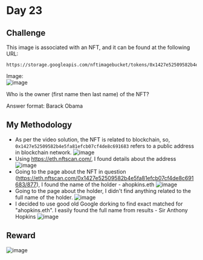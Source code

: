# Day 23

## Challenge

This image is associated with an NFT, and it can be found at the following URL:
```
https://storage.googleapis.com/nftimagebucket/tokens/0x1427e52509582b4e5fa81efcb07cf4de8c691683/preview/877.png
```

Image: <br>
![image](https://github.com/user-attachments/assets/4344cf39-0fba-45c3-b6a4-5966d37baae8)

Who is the owner (first name then last name) of the NFT?

Answer format: Barack Obama

## My Methodology

- As per the video solution, the NFT is related to blockchain, so, `0x1427e52509582b4e5fa81efcb07cf4de8c691683` refers to a public address in blockchain network.
  ![image](https://github.com/user-attachments/assets/7a866181-bb46-4302-ae3c-f54395cfaff3)
- Using https://eth.nftscan.com/, I found details about the address
  ![image](https://github.com/user-attachments/assets/280c994f-6da0-4bac-93f6-714a1824afc1)
- Going to the page about the NFT in question (https://eth.nftscan.com/0x1427e52509582b4e5fa81efcb07cf4de8c691683/877), I found the name of the holder - ahopkins.eth
  ![image](https://github.com/user-attachments/assets/412cc883-00a7-499a-8f43-4562a4948240)
- Going to the page about the holder, I didn't find anything related to the full name of the holder.
  ![image](https://github.com/user-attachments/assets/5f966f73-5dab-413b-ba6c-fd0bce03ead6)
- I decided to use good old Google dorking to find exact matched for "ahopkins.eth". I easily found the full name from results - Sir Anthony Hopkins
  ![image](https://github.com/user-attachments/assets/fb29d37c-c017-43bc-bfaf-6ab01e236575)

## Reward
![image](https://github.com/user-attachments/assets/bfd58ed4-16ae-41ba-b4db-2a3ebe18927b)
